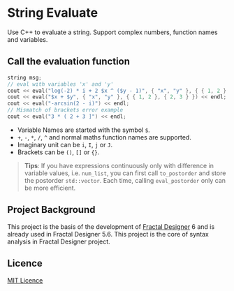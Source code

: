 # String Evaluate
Use C++ to evaluate a string. Support complex numbers, function names and variables.

## Call the evaluation function
```cpp
string msg;
// eval with variables 'x' and 'y'
cout << eval("log(-2) * i + 2 $x ^ ($y - 1)", { "x", "y" }, { { 1, 2 }, { 3, 4 } }, &msg) << endl;
cout << eval("$x + $y", { "x", "y" }, { { 1, 2 }, { 2, 3 } }) << endl;
cout << eval("-arcsin(2 - i)") << endl;
// Mismatch of brackets error example
cout << eval("3 * ( 2 + 3 ]") << endl;
```

- Variable Names are started with the symbol `$`.
- `+`, `-`, `*`, `/`, `^` and normal maths function names are supported.
- Imaginary unit can be `i`, `I`, `j` or `J`.
- Brackets can be `()`, `[]` or `{}`.

> **Tips**: If you have expressions continuously only with difference in variable values, i.e. `num_list`, you can first call `to_postorder` and store the postorder `std::vector`. Each time, calling `eval_postorder` only can be more efficient.

## Project Background
This project is the basis of the development of [Fractal Designer](https://github.com/Teddy-van-Jerry/Fractal_Designer) 6 and is already used in Fractal Designer 5.6. This project is the core of syntax analysis in Fractal Designer project.

## Licence
[MIT Licence](LICENSE)